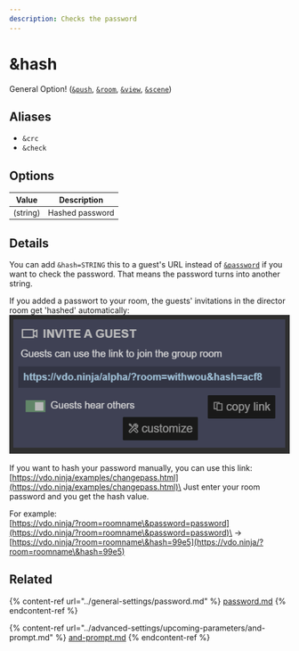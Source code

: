 ```yaml
---
description: Checks the password
---
```


# \&hash

General Option! ([`&push`](../source-settings/push.md), [`&room`](../general-settings/room.md), [`&view`](../advanced-settings/view-parameters/view.md), [`&scene`](../advanced-settings/view-parameters/scene.md))

## Aliases

* `&crc`
* `&check`

## Options

| Value    | Description     |
| -------- | --------------- |
| (string) | Hashed password |

## Details

You can add `&hash=STRING` this to a guest's URL instead of [`&password`](../general-settings/password.md) if you want to check the password. That means the password turns into another string.

If you added a passwort to your room, the guests' invitations in the director room get 'hashed' automatically:\
![](<../.gitbook/assets/image (1).png>)

If you want to hash your password manually, you can use this link:\
[https://vdo.ninja/examples/changepass.html](https://vdo.ninja/examples/changepass.html)\
Just enter your room password and you get the hash value.

For example:\
[https://vdo.ninja/?room=roomname\&password=password](https://vdo.ninja/?room=roomname\&password=password)\
\->\
[https://vdo.ninja/?room=roomname\&hash=99e5](https://vdo.ninja/?room=roomname\&hash=99e5)

## Related

{% content-ref url="../general-settings/password.md" %}
[password.md](../general-settings/password.md)
{% endcontent-ref %}

{% content-ref url="../advanced-settings/upcoming-parameters/and-prompt.md" %}
[and-prompt.md](../advanced-settings/upcoming-parameters/and-prompt.md)
{% endcontent-ref %}

